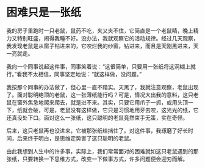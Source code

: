 # 困难只是一张纸

我的房子里跑时一只老鼠，鼠药不吃，夹又夹不住，它简直是一个老鼠精，晚上精力又特别旺盛，闹得我睡不好。没办法，我就观察它的活动规律。经过几天观察，我发现老鼠是从窗子钻进来的，它咬烂我的纱窗，钻进来，而且是天刚黑进来，天一亮就走。 

我向一个同事说起这件事，同事笑着说：“这很简单，只要用一张纸将这洞糊上就行。”看我不太相信，同事坚定地说：“就这样做，没问题。” 

我按那个同事的办法做了，但心里一直不踏实。天黑了，我就注意观察，老鼠出现了。面对聪明绝顶的老鼠，这一张薄纸能行吗？可是，情况大出我的意料，这只老鼠在窗外焦急地爬来爬去，就是进不来。其实，只要它用爪子一抓，或用头顶一下，纸就会破，可是，老鼠没有这样做，它只是习惯地用牙去咬，这光光的纸，它还真没处下口。面对这么一张纸，这只聪明的老鼠竟然束手无策，实在奇怪。 

后来，这只老鼠再也没进来，它被那张纸给挡住了。对这件事，我琢磨了好长时间，后来终于明白，是思维定势害了这只聪明的老鼠。 

由此我想到人生中的许多事，实际上，我们常常面对的困难就如这只老鼠遇到的那张纸，只要转换一下思维方式，改变一下做事方式，许多问题便会迎刃而解。
 